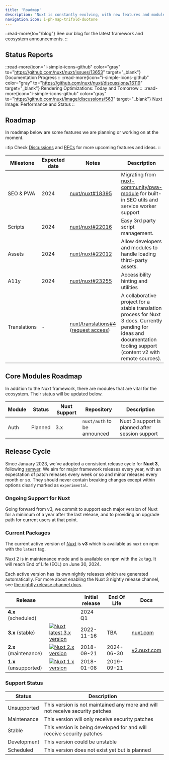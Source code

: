 ```yaml
---
title: 'Roadmap'
description: 'Nuxt is constantly evolving, with new features and modules being added all the time.'
navigation.icon: i-ph-map-trifold-duotone
---
```


::read-more{to="/blog"}
See our blog for the latest framework and ecosystem announcements.
::

## Status Reports

::read-more{icon="i-simple-icons-github" color="gray" to="https://github.com/nuxt/nuxt/issues/13653" target="_blank"}
Documentation Progress
::
::read-more{icon="i-simple-icons-github" color="gray" to="https://github.com/nuxt/nuxt/discussions/16119" target="_blank"}
Rendering Optimizations: Today and Tomorrow
::
::read-more{icon="i-simple-icons-github" color="gray" to="https://github.com/nuxt/image/discussions/563" target="_blank"}
Nuxt Image: Performance and Status
::

## Roadmap

In roadmap below are some features we are planning or working on at the moment.

::tip
Check [Discussions](https://github.com/nuxt/nuxt/discussions) and [RFCs](https://github.com/nuxt/nuxt/discussions/categories/rfcs) for more upcoming features and ideas.
::

Milestone    | Expected date | Notes                                                                  | Description
-------------|---------------|------------------------------------------------------------------------|-----------------------
SEO & PWA    | 2024          | [nuxt/nuxt#18395](https://github.com/nuxt/nuxt/discussions/18395)      | Migrating from [nuxt-community/pwa-module](https://github.com/nuxt-community/pwa-module) for built-in SEO utils and service worker support
Scripts      | 2024          | [nuxt/nuxt#22016](https://github.com/nuxt/nuxt/discussions/22016)      | Easy 3rd party script management.
Assets       | 2024          | [nuxt/nuxt#22012](https://github.com/nuxt/nuxt/discussions/22012)      | Allow developers and modules to handle loading third-party assets.
A11y         | 2024          | [nuxt/nuxt#23255](https://github.com/nuxt/nuxt/issues/23255)           | Accessibility hinting and utilities
Translations | -             | [nuxt/translations#4](https://github.com/nuxt/translations/discussions/4) ([request access](https://github.com/nuxt/nuxt/discussions/16054)) | A collaborative project for a stable translation process for Nuxt 3 docs. Currently pending for ideas and documentation tooling support (content v2 with remote sources).

## Core Modules Roadmap

In addition to the Nuxt framework, there are modules that are vital for the ecosystem. Their status will be updated below.

Module         | Status              | Nuxt Support | Repository | Description
---------------|---------------------|--------------|------------|-------------------
Auth           | Planned             | 3.x          | `nuxt/auth` to be announced | Nuxt 3 support is planned after session support

## Release Cycle

Since January 2023, we've adopted a consistent release cycle for **Nuxt 3**, following [semver](https://semver.org). We aim for major framework releases every year, with an expectation of patch releases every week or so and minor releases every month or so. They should never contain breaking changes except within options clearly marked as `experimental`.

### Ongoing Support for Nuxt

Going forward from v3, we commit to support each major version of Nuxt for a minimum of a year after the last release, and to providing an upgrade path for current users at that point.

### Current Packages

The current active version of [Nuxt](https://nuxt.com) is **v3** which is available as `nuxt` on npm with the `latest` tag.

Nuxt 2 is in maintenance mode and is available on npm with the `2x` tag. It will reach End of Life (EOL) on June 30, 2024.

Each active version has its own nightly releases which are generated automatically. For more about enabling the Nuxt 3 nightly release channel, see [the nightly release channel docs](/docs/guide/going-further/nightly-release-channel).

Release                                 |                                                                                                  | Initial release | End Of Life  | Docs
----------------------------------------|---------------------------------------------------------------------------------------------------|-----------------|--------------|-------
**4.x** (scheduled)                     |                                                                                           | 2024 Q1         |              | &nbsp;
**3.x** (stable)           | <a href="https://npmjs.com/package/nuxt"><img alt="Nuxt latest 3.x version" src="https://flat.badgen.net/npm/v/nuxt?label="></a>            | 2022-11-16      | TBA          | [nuxt.com](/docs)
**2.x** (maintenance)      | <a href="https://www.npmjs.com/package/nuxt?activeTab=versions"><img alt="Nuxt 2.x version" src="https://flat.badgen.net/npm/v/nuxt/2x?label="></a>         | 2018-09-21      | 2024-06-30   | [v2.nuxt.com](https://v2.nuxt.com/docs)
**1.x** (unsupported)      | <a href="https://www.npmjs.com/package/nuxt?activeTab=versions"><img alt="Nuxt 1.x version" src="https://flat.badgen.net/npm/v/nuxt/1x?label="></a>         | 2018-01-08      | 2019-09-21 | &nbsp;

### Support Status

Status      | Description
------------|----------------------------------------------------------------------------------
Unsupported | This version is not maintained any more and will not receive security patches
Maintenance | This version will only receive security patches
Stable      | This version is being developed for and will receive security patches
Development | This version could be unstable
Scheduled   | This version does not exist yet but is planned
